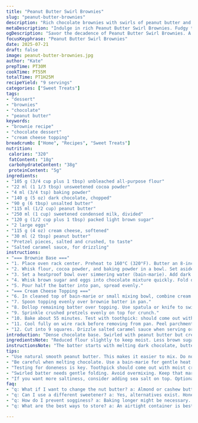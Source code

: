 ```yaml
---
title: "Peanut Butter Swirl Brownies"
slug: "peanut-butter-brownies"
description: "Rich chocolate brownies with swirls of peanut butter and a creamy white chocolate topping. Adjusted flour and sugar quantities, replaced white chocolate with cream cheese in frosting, and swapped salted peanuts for pretzel bits for crunch. Baked slightly longer at a lower temperature for a fudgier texture. Uses a condensed milk-based batter, combined with peanut butter and cocoa powder, then layered with a creamy, tangy topping. Finished with a caramel drizzle and crunchy salted pretzels. Moist, dense, with sweet and salty contrasts and a thick, marbled look. Makes nine squares, stores well at room temperature for a week."
metaDescription: "Indulge in rich Peanut Butter Swirl Brownies. Fudgy texture with creamy topping and crunchy pretzels. Perfect sweet and salty dessert."
ogDescription: "Savor the decadence of Peanut Butter Swirl Brownies. A delicious mix of chocolate, peanut butter, and cream cheese. Perfect for any occasion."
focusKeyphrase: "Peanut Butter Swirl Brownies"
date: 2025-07-21
draft: false
image: peanut-butter-brownies.jpg
author: "Kate"
prepTime: PT30M
cookTime: PT55M
totalTime: PT1H25M
recipeYield: "9 servings"
categories: ["Sweet Treats"]
tags:
- "dessert"
- "brownies"
- "chocolate"
- "peanut butter"
keywords:
- "brownie recipe"
- "chocolate dessert"
- "cream cheese topping"
breadcrumb: ["Home", "Recipes", "Sweet Treats"]
nutrition: 
 calories: "320"
 fatContent: "18g"
 carbohydrateContent: "38g"
 proteinContent: "5g"
ingredients:
- "105 g (3/4 cup plus 1 tbsp) unbleached all-purpose flour"
- "22 ml (1 1/3 tbsp) unsweetened cocoa powder"
- "4 ml (3/4 tsp) baking powder"
- "140 g (5 oz) dark chocolate, chopped"
- "90 g (6 tbsp) unsalted butter"
- "115 ml (1/2 cup) peanut butter"
- "250 ml (1 cup) sweetened condensed milk, divided"
- "120 g (1/2 cup plus 1 tbsp) packed light brown sugar"
- "2 large eggs"
- "115 g (4 oz) cream cheese, softened"
- "30 ml (2 tbsp) peanut butter"
- "Pretzel pieces, salted and crushed, to taste"
- "Salted caramel sauce, for drizzling"
instructions:
- "=== Brownie Base ==="
- "1. Place oven rack center. Preheat to 160°C (320°F). Butter an 8-inch square pan. Line base with parchment paper extending on two sides."
- "2. Whisk flour, cocoa powder, and baking powder in a bowl. Set aside."
- "3. Set a heatproof bowl over simmering water (bain-marie). Add dark chocolate, butter, peanut butter, and half the condensed milk (125 ml). Stir just till melted and uniform. Remove from heat."
- "4. Whisk brown sugar and eggs into chocolate mixture quickly. Fold dry ingredients gently with spatula until incorporated."
- "5. Pour half the batter into pan, spread evenly."
- "=== Cream Cheese Topping ==="
- "6. In cleaned top of bain-marie or small mixing bowl, combine cream cheese, peanut butter, remaining condensed milk. Stir until just smooth, no lumps."
- "7. Spoon topping evenly over brownie batter in pan."
- "8. Dollop remaining batter over topping. Use spatula or knife to swirl layers lightly, creating a marbled effect."
- "9. Sprinkle crushed pretzels evenly on top for crunch."
- "10. Bake about 55 minutes. Test with toothpick: should come out with moist crumbs, not clean."
- "11. Cool fully on wire rack before removing from pan. Peel parchment from sides."
- "12. Cut into 9 squares. Drizzle salted caramel sauce when serving or store airtight at room temp up to 7 days."
introduction: "Dense chocolate base. Swirled with peanut butter but creamy, tangy cream cheese mix this time. Melted dark chocolate with softened butter and peanut butter, moves into the rich condensed milk and sugar beaten with eggs. Flour and cocoa lodge in to thicken, not too dry, a fudgy texture underneath. A topping thick yet smooth to balance. Pretzel crunch replacing salted peanuts for unexpected salty twist. Caramel sauce splash on serving, optional but adds depth. Bakes slowly at 320°F instead of 325°F. A touch longer, keeps the middle molten, edges set but soft. Cut into nine squares, rich enough in small bites. Holds a week in airtight, no fridge stalking needed. Tang and sweet, saltiness, chew and softness. Dessert chaos, but right proportions."
ingredientsNote: "Reduced flour slightly to keep moist. Less brown sugar; caramel notes from salted caramel sauce replace some sweetness. Cocoa powder lowered to match chocolate amount, keeping bitterness balanced. Using 250 ml sweetened condensed milk total, split for batter and topping, keeps creamy consistency. Butter measured down to avoid greasy feel; peanut butter full fat, natural smooth recommended. Cream cheese topping replaces white chocolate and extra peanut butter—adds tang and thick texture. Salted pretzels crushed in place of salted peanuts add crunch with saltiness and brittle contrast. All measured in grams and ml for precision, cups in parentheses."
instructionsNote: "The batter starts with melting dark chocolate, butter, peanut butter, and half the condensed milk over gentle heat, careful not to scorch. Immediately add sugar and eggs, whisk briskly for air. Flour mixture folded gently to avoid toughness. Half poured into pan. Topping mixed last with cream cheese replacing original white chocolate, stirring until just smooth without lumps. Topping spread evenly. Remaining batter dolloped and gently swirled with topping—don't overmix. Pretzels sprinkled; gives salty crunch after baking. Bake at a slightly reduced temperature for a bit longer than original for that gooey center. Toothpick testing important: should come out with moist crumbs but not wet batter. Cool fully before cutting to prevent collapse. Store in airtight, caramel drizzle optional but encouraged to boost salty-sweet layers."
tips:
- "Use natural smooth peanut butter. This makes it easier to mix. Do not use low-fat or reduced-fat products. It will change the texture. Drier brownies will result. Choose the right type for best flavor."
- "Be careful when melting chocolate. Use a bain-marie for gentle heat. This helps avoid scorching. Stir often to keep it smooth. Mix with butter and peanut butter right away. Should be uniform. Remove from heat promptly."
- "Testing for doneness is key. Toothpick should come out with moist crumbs, not clean. Avoid pulling too soon. The center needs time to set. Cool completely before cutting to prevent collapse. Important for presentation."
- "Swirled batter needs gentle folding. Avoid overmixing. Keep that marbled look. Top layer should not be fully blended. Pretzel bits on top need attention. They add crunch. Sprinkle evenly for best texture and taste. Don't skip this."
- "If you want more saltiness, consider adding sea salt on top. Optional but enhances flavors. More contrast with sweet and salty. Also, think about the storage. Airtight container at room temp is best. Maintain freshness."
faq:
- "q: What if I want to change the nut butter? a: Almond or cashew butter can work. Texture may vary. Check consistency. Start with similar ratios. Always use smooth, not chunky. Experiment with flavors."
- "q: Can I use a different sweetener? a: Yes, alternatives exist. Honey or maple syrup modify the taste. Could add more moisture. Adjust dried ingredients accordingly. Keep proportions in mind. Not too much liquid."
- "q: How do I prevent sogginess? a: Baking longer might be necessary. Oven temperature plays a role too. Make sure to preheat correctly. Test doneness as directed. Cooling properly is important to solidify."
- "q: What are the best ways to store? a: An airtight container is best. Room temperature is fine for a week. Refrigeration is not necessary. Though it can alter texture slightly. Be cautious about humidity."

---
```

